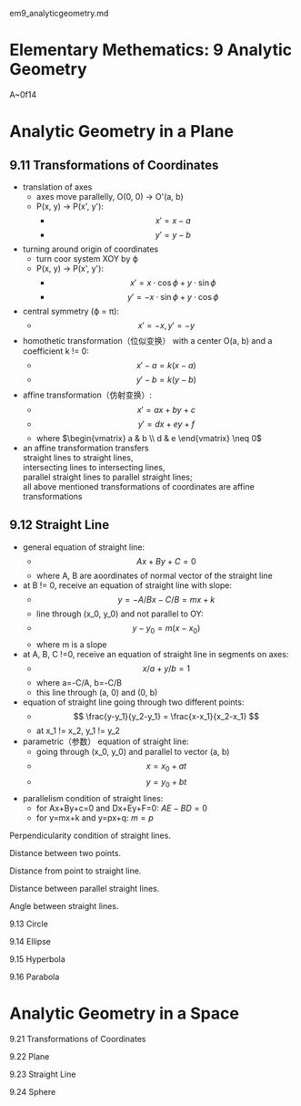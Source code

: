 em9_analyticgeometry.md

Elementary Methematics: 9 Analytic Geometry
================================================================================

A~0f14

Analytic Geometry in a Plane
================================================================================

9.11 Transformations of Coordinates
--------------------------------------------------------------------------------

- translation of axes
  - axes move parallelly, O(0, 0) -> O'(a, b)
  - P(x, y) -> P(x', y'):
    - $$ x' = x - a $$
    - $$ y' = y - b $$
- turning around origin of coordinates
  - turn coor system XOY by ϕ
  - P(x, y) -> P(x', y'):
    - $$ x' = x ⋅ \cos ϕ + y ⋅ \sin ϕ $$
    - $$ y' = -x ⋅ \sin ϕ + y ⋅ \cos ϕ $$
- central symmetry (ϕ = π):
    - $$ x' = -x, y' = -y $$
- homothetic transformation（位似变换） with a center O(a, b) and a coefficient k != 0:
  - $$ x' - a = k (x-a) $$
  - $$ y' - b = k (y-b) $$
- affine transformation（仿射变换）:
  - $$ x' = ax + by + c $$
  - $$ y' = dx + ey + f $$
  - where $\begin{vmatrix} a & b \\ d & e \end{vmatrix} \neq 0$
- an affine transformation transfers  
  straight lines to straight lines,  
  intersecting lines to intersecting lines,  
  parallel straight lines to parallel straight lines;  
  all above mentioned transformations of coordinates are affine transformations

9.12 Straight Line
--------------------------------------------------------------------------------

- general equation of straight line:
  - $$ Ax + By + C = 0 $$
  - where A, B are aoordinates of normal vector of the straight line
- at B != 0, receive an equation of straight line with slope:
  - $$ y = -A/B x - C/B = mx + k $$
  - line through (x_0, y_0) and not parallel to OY:
  - $$ y - y_0 = m(x - x_0) $$
  - where m is a slope
- at A, B, C !=0, receive an equation of straight line in segments on axes:
  - $$ x/a + y/b = 1 $$
  - where a=-C/A, b=-C/B
  - this line through (a, 0) and (0, b)
- equation of straight line going through two different points:
  - $$ \frac{y-y_1}{y_2-y_1} = \frac{x-x_1}{x_2-x_1} $$
  - at x_1 != x_2, y_1 != y_2
- parametric（参数） equation of straight line:
  - going through (x_0, y_0) and parallel to vector (a, b)
  - $$ x = x_0 + at $$
  - $$ y = y_0 + bt $$
- parallelism condition of straight lines:
  - for Ax+By+c=0 and Dx+Ey+F=0: $AE-BD=0$
  - for y=mx+k and y=px+q: $m=p$

Perpendicularity condition of straight lines.

Distance between two points.

Distance from point to straight line.

Distance between parallel straight lines.

Angle between straight lines.

9.13 Circle

9.14 Ellipse

9.15 Hyperbola

9.16 Parabola

Analytic Geometry in a Space
================================================================================

9.21 Transformations of Coordinates

9.22 Plane

9.23 Straight Line

9.24 Sphere
